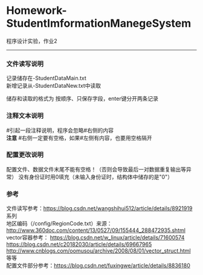 # Homework-StudentImformationManegeSystem

程序设计实验，作业2

---

### 文件读写说明 ###
记录储存在-StudentDataMain.txt  
新增记录从-StudentDataNew.txt中读取

储存和读取的格式为 按顺序、只保存字段，enter键分开两条记录


### 注释文本说明 ###
\#引起一段注释说明，程序会忽略\#右侧的内容  
**注意** #右侧一定要有空格，如果#左侧有内容，也要用空格隔开


### 配置更改说明 ###
配置文件、数据文件末尾不能有空格！（否则会导致最后一对数据重复输出等异常）
没有身份证时用0填充（未输入身份证时，结构体中储存的是"0"）



### 参考 ###
文件读写参考：https://blog.csdn.net/wangshihui512/article/details/8921919 系列  
地区编码（/config/RegionCode.txt）来源：http://www.360doc.com/content/13/0527/09/155444_288472935.shtml  
vector容器参考：
https://blog.csdn.net/w_linux/article/details/71600574
https://blog.csdn.net/c20182030/article/details/69667965
http://www.cnblogs.com/oomusou/archive/2008/08/01/vector_struct.html 等等  
配置文件部分参考：https://blog.csdn.net/fuxingwe/article/details/8836180